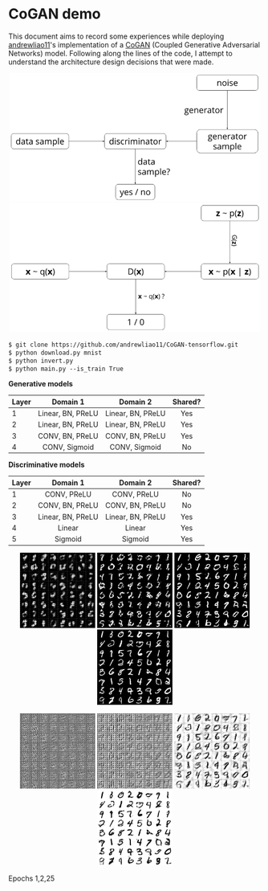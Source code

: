 # CoGAN demo

This document aims to record some experiences while deploying [andrewliao11](https://github.com/andrewliao11/CoGAN-tensorflow)'s implementation of a [CoGAN](https://arxiv.org/abs/1606.07536) (Coupled Generative Adversarial Networks) model. Following along the lines of the code, I attempt to understand the architecture design decisions that were made.

<p align="center">
<img src="https://github.com/rebarbara/CoGAN-demo/blob/master/gan_simple.png" width="500" />
<img src="https://github.com/rebarbara/CoGAN-demo/blob/master/gan_prob.png" width="500" />
</p>

```
$ git clone https://github.com/andrewliao11/CoGAN-tensorflow.git
$ python download.py mnist
$ python invert.py 
$ python main.py --is_train True
```



**Generative models**

| Layer   | Domain 1      | Domain 2    | Shared?  |
| ------- |:-------------:|:-----------:|:--------:|
| 1       | Linear, BN, PReLU  | Linear, BN, PReLU | Yes |
| 2       | Linear, BN, PReLU  | Linear, BN, PReLU | Yes |
| 3       | CONV, BN, PReLU | CONV, BN, PReLU | Yes |
| 4       | CONV, Sigmoid | CONV, Sigmoid | No  |


**Discriminative models**

| Layer   | Domain 1      | Domain 2    | Shared?  |
| ------- |:-------------:|:-----------:|:--------:|
| 1       | CONV, PReLU  | CONV, PReLU | No |
| 2       | CONV, BN, PReLU  | CONV, BN, PReLU | No |
| 3       | Linear, BN, PReLU | Linear, BN, PReLU | Yes |
| 4       | Linear | Linear | Yes  |
| 5       | Sigmoid | Sigmoid | Yes  |

<p align="center">
<img src="https://github.com/rebarbara/CoGAN-demo/blob/master/train_00_0099.png" width="150" />
<img src="https://github.com/rebarbara/CoGAN-demo/blob/master/train_01_0053.png" width="150" />
<img src="https://github.com/rebarbara/CoGAN-demo/blob/master/train_04_0115.png" width="150" />
<img src="https://github.com/rebarbara/CoGAN-demo/blob/master/train_24_0495.png" width="150" />
</p>
<p align="center">
<img src="https://github.com/rebarbara/CoGAN-demo/blob/master/train_00_0099 (1).png" width="150" />
<img src="https://github.com/rebarbara/CoGAN-demo/blob/master/train_01_0053 (1).png" width="150" />
<img src="https://github.com/rebarbara/CoGAN-demo/blob/master/train_04_0115 (1).png" width="150" />
<img src="https://github.com/rebarbara/CoGAN-demo/blob/master/train_24_0495 (1).png" width="150" />
</p>

Epochs 1,2,25
